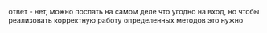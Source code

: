 
ответ - нет, можно послать на самом деле что угодно на вход, но чтобы реализовать корректную работу определенных методов это нужно